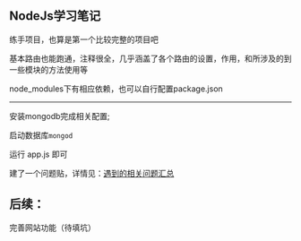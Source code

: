 ## NodeJs学习笔记

练手项目，也算是第一个比较完整的项目吧

基本路由也能跑通，注释很全，几乎涵盖了各个路由的设置，作用，和所涉及的到一些模块的方法使用等

node_modules下有相应依赖，也可以自行配置package.json

---

安装mongodb完成相关配置;

启动数据库`mongod`

运行 app.js 即可

建了一个问题贴，详情见：<a href="http://hanekaoru.com/?p=1367" target="_blank">遇到的相关问题汇总</a>


## 后续：

完善网站功能（待填坑）

